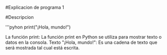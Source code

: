 #Explicacion de programa 1

#Descripcion

'''pyhon
print("¡Hola, mundo!")

La función print: La función print en Python se utiliza para mostrar texto o datos en la consola.
Texto "¡Hola, mundo!": Es una cadena de texto que será mostrada tal cual está escrita.
